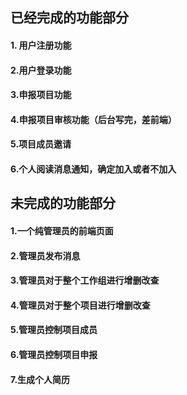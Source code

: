 ## 已经完成的功能部分

#### 1. 用户注册功能

#### 2.用户登录功能

#### 3.申报项目功能

#### 4.申报项目审核功能（后台写完，差前端）

#### 5.项目成员邀请

#### 6.个人阅读消息通知，确定加入或者不加入

## 未完成的功能部分

#### 1.一个纯管理员的前端页面

#### 2.管理员发布消息

#### 3.管理员对于整个工作组进行增删改查

#### 4.管理员对于整个项目进行增删改查

#### 5.管理员控制项目成员

#### 6.管理员控制项目申报

#### 7.生成个人简历

